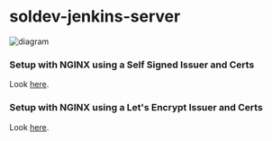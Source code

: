 # soldev-jenkins-server 

![diagram](https://user-images.githubusercontent.com/6440106/77998697-57d76580-72e6-11ea-8ced-be0770b517e1.png)

### Setup with NGINX using a Self Signed Issuer and Certs
Look [here](nginx-self/README.md).

### Setup with NGINX using a Let's Encrypt Issuer and Certs
Look [here](nginx-letsencrypt/README.md).